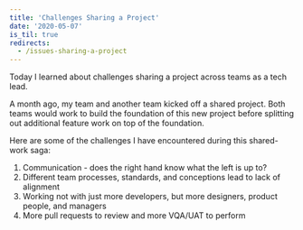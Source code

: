 ```yaml
---
title: 'Challenges Sharing a Project'
date: '2020-05-07'
is_til: true
redirects:
  - /issues-sharing-a-project
---
```


Today I learned about challenges sharing a project across teams as a tech lead.

A month ago, my team and another team kicked off a shared project. Both teams would work to build the foundation of this new project before splitting out additional feature work on top of the foundation.

Here are some of the challenges I have encountered during this shared-work saga:

1. Communication - does the right hand know what the left is up to?
2. Different team processes, standards, and conceptions lead to lack of alignment
3. Working not with just more developers, but more designers, product people, and managers
4. More pull requests to review and more VQA/UAT to perform

